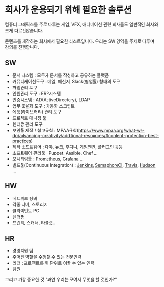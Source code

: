 # 회사가 운용되기 위해 필요한 솔루션
컴퓨터 그래픽스를 주로 다루는 게임, VFX, 애니메이션 관련 회사들도 일반적인 회사와 크게 다르진않습니다.

콘텐츠를 제작하는 회사에서 필요한 리스트입니다. 우리는 SW 영역을  주제로 다루며 강의를 진행합니다.

## SW
- 문서 시스템 : 모두가 문서를 작성하고 공유하는 플랫폼
- 커뮤니케이션도구 : 메일, 메신저, Slack(협업툴) 형태의 도구
- 파일관리 도구
- 인원관리 도구 : ERP시스템
- 인증시스템 : AD(ActiveDirectory), LDAP
- 업무 효율화 도구 : 자동화 스크립트
- 에셋(라이브러리) 관리 도구
- 프로젝트 매니징 툴
- 렌더팜 관리 도구
- 보안툴 제작 / 참고규칙 : MPAA규칙(https://www.mpaa.org/what-we-do/advancing-creativity/additional-resources/#content-protection-best-practices)
- 제작 소프트웨어 : 마야, 뉴크, 후디니, 게임엔진, 플러그인 등등
- 소프트웨어 관리툴 : [Puppet](https://puppet.com), [Ansible](https://www.ansible.com), [Chef](https://www.chef.io) ...
- 모니터링툴 : [Prometheus](https://prometheus.io), [Grafana](https://grafana.com) ...
- 빌드툴(Continuous Integration) : [Jenkins](https://jenkins.io), [SemaphoreCI](https://semaphoreci.com), [Travis](https://travis-ci.org), [Hudson](http://hudson-ci.org) ...

## HW
- 네트워크 장비
- 각종 서버, 스토리지
- 클라이언트 PC
- 렌더팜
- 프린터, 스캐너, 타블렛..

## HR
- 경영지원 팀
- 주어진 역할을 수행할 수 있는 전문인력
- 리더 : 프로젝트를 팀 단위로 이끌 수 있는 인력
- 팀원

그리고 가장 중요한 것 "과연 우리는 모여서 무엇을 할 것인가?"